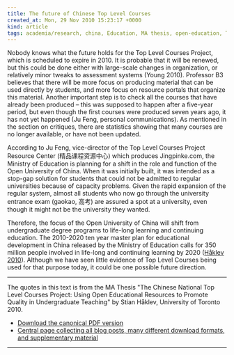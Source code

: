 ```yaml
---
title: The future of Chinese Top Level Courses
created_at: Mon, 29 Nov 2010 15:23:17 +0000
kind: article
tags: academia/research, china, Education, MA thesis, open-education, The Top Level Courses Project
---
```


Nobody knows what the future holds for the Top Level Courses Project,
which is scheduled to expire in 2010. It is probable that it will be
renewed, but this could be done either with large-scale changes in
organization, or relatively minor tweaks to assessment systems (Young
2010). Professor B3 believes that there will be more focus on producing
material that can be used directly by students, and more focus on
resource portals that organize this material. Another important step is
to check all the courses that have already been produced – this was
supposed to happen after a five-year period, but even though the first
courses were produced seven years ago, it has not yet happened (Ju Feng,
personal communications). As mentioned in the section on critiques,
there are statistics showing that many courses are no longer available,
or have not been updated.

According to Ju Feng, vice-director of the Top Level Courses Project
Resource Center (精品课程资源中心) which produces Jingpinke.com, the
Ministry of Education is planning for a shift in the role and function
of the Open University of China. When it was initially built, it was
intended as a stop-gap solution for students that could not be admitted
to regular universities because of capacity problems. Given the rapid
expansion of the regular system, almost all students who now go through
the university entrance exam (gaokao, 高考) are assured a spot at a
university, even though it might not be the university they wanted.

Therefore, the focus of the Open University of China will shift from
undergraduate degree programs to life-long learning and continuing
education. The 2010-2020 ten year master plan for educational
development in China released by the Ministry of Education calls for 350
million people involved in life-long and continuing learning by 2020
([Håklev
2010](http://reganmian.net/blog/2010/02/28/key-numbers-from-chinas-2010-2020-education-plan/)).
Although we have seen little evidence of Top Level Courses being used
for that purpose today, it could be one possible future direction.

* * * * *

The quotes in this text is from the MA Thesis "The Chinese National Top
Level Courses Project: Using Open Educational Resources to Promote
Quality in Undergraduate Teaching" by Stian Håklev, University of
Toronto 2010.

-   [Download the canonical PDF
  version](http://reganmian.net/top-level-courses/Haklev_Stian_201009_MA_thesis.pdf)
-   [Central page collecting all blog posts, many different download
  formats, and supplementary
  material](http://reganmian.net/top-level-courses)

* * * * *
